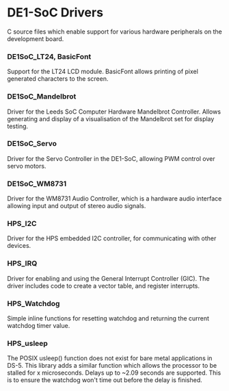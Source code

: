 # DE1-SoC Drivers

C source files which enable support for various hardware peripherals on the development board.

### DE1SoC_LT24, BasicFont

Support for the LT24 LCD module. BasicFont allows printing of pixel generated characters to the screen.

### DE1SoC_Mandelbrot

Driver for the Leeds SoC Computer Hardware Mandelbrot Controller. Allows generating and display of a visualisation of the Mandelbrot set for display testing.

### DE1SoC_Servo

Driver for the Servo Controller in the DE1-SoC, allowing PWM control over servo motors.

### DE1SoC_WM8731

Driver for the WM8731 Audio Controller, which is a hardware audio interface allowing input and output of stereo audio signals.

### HPS_I2C

Driver for the HPS embedded I2C controller, for communicating with other devices.

### HPS_IRQ

Driver for enabling and using the General Interrupt Controller (GIC). The driver includes code to create a vector table, and register interrupts.

### HPS_Watchdog

Simple inline functions for resetting watchdog and returning the current watchdog timer value.

### HPS_usleep

The POSIX usleep() function does not exist for bare metal applications in DS-5. 
This library adds a similar function which allows the processor to be stalled for x microseconds.
Delays up to ~2.09 seconds are supported. This is to ensure the watchdog won't time out before the delay is finished.
